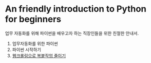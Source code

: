 # An friendly introduction to Python for beginners
업무 자동화를 위해 파이썬을 배우고자 하는 직장인들을 위한 친절한 안내서. 

1. <WIP> 업무자동화를 위한 파이썬
2. <WIP> 파이썬 시작하기
3. [웹크롤링으로 복붙작업 줄이기](https://seoweon.github.io/python_friendly_intro/)
